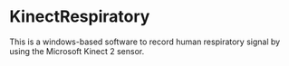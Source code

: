 # KinectRespiratory
This is a windows-based software to record human respiratory signal by using the Microsoft Kinect 2 sensor.
